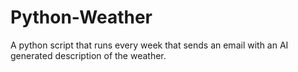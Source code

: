 # Python-Weather
A python script that runs every week that sends an email with an AI generated description of the weather. 

